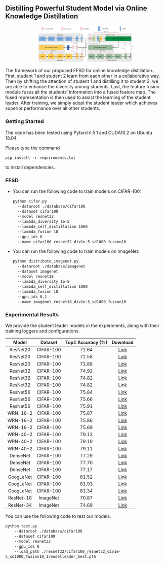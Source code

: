 ## Distilling Powerful Student Model via Online Knowledge Distillation 

<div align=center><img src="img/framework.png" height = "50%" width = "60%"/></div>

The framework of our proposed FFSD for online knowledge distillation. First, student 1 and student 2 learn from each other in a collaborative way. Then by shifting the attention of student 1 and distilling it to student 2, we are able to enhance the diversity among students. Last, the feature fusion module fuses all the students’ information into a fused feature map. The fused representation is then used to assist the learning of the student leader. After training, we simply adopt the student leader which achieves superior performance over all other students.

### Getting Started

The code has been tested using Pytorch1.5.1 and CUDA10.2 on Ubuntu 18.04.

Please type the command 

```shell
pip install -r requirements.txt
```

to install dependencies.

### FFSD

- You can run the following code to train models on CIFAR-100:

  ```shell
  python cifar.py
  	--dataroot ./database/cifar100
  	--dataset cifar100
  	--model resnet32
  	--lambda_diversity 1e-5
  	--lambda_self_distillation 1000
  	--lambda_fusion 10
  	--gpu_ids 0
  	--name cifar100_resnet32_div1e-5_sd1000_fusion10
  ```

- You can run the following code to train models on ImageNet:

  ```shell
  python distribute_imagenet.py
  	--dataroot ./database/imagenet
  	--dataset imagenet
  	--model resnet18
  	--lambda_diversity 1e-5
  	--lambda_self_distillation 1000
  	--lambda_fusion 10
  	--gpu_ids 0,1
  	--name imagenet_resnet18_div1e-5_sd1000_fusion10
  ```

  

### Experimental Results

We provide the student leader models in the experiments, along with their training loggers and configurations.

|   Model   |  Dataset  | Top1 Accuracy (%) |                           Download                           |
| :-------: | :-------: | :---------------: | :----------------------------------------------------------: |
| ResNet20  | CIFAR-100 |       72.64       | [Link](https://drive.google.com/drive/folders/1FdQK5LQ3e1S0qCJ-FMZkg6J1OfzNJLDm?usp=sharing) |
| ResNet20  | CIFAR-100 |       72.58       | [Link](https://drive.google.com/drive/folders/1N75ZLmAoEqu6zmdIJrQx1h5drvJ7NpnN?usp=sharing) |
| ResNet20  | CIFAR-100 |       72.88       | [Link](https://drive.google.com/drive/folders/1hLxVQcgAwMYDQxjTG7A1Z4n4sIJfscpd?usp=sharing) |
| ResNet32  | CIFAR-100 |       74.92       | [Link](https://drive.google.com/drive/folders/1ahxHYcJMwSWq1iu3fSCa0hmyjW2BYLW_?usp=sharing) |
| ResNet32  | CIFAR-100 |       74.82       | [Link](https://drive.google.com/drive/folders/1SV9572h1TnpiDP8T0wrv0OakltnOBsu8?usp=sharing) |
| ResNet32  | CIFAR-100 |       74.82       | [Link](https://drive.google.com/drive/folders/1T7TaV4lvdvjZS3k3n_2O0eXMJ1pDspIH?usp=sharing) |
| ResNet56  | CIFAR-100 |       75.84       | [Link](https://drive.google.com/drive/folders/1Xrwq1Vc-dmUw6MbOFZoAPgJ3RHOHJ5jg?usp=sharing) |
| ResNet56  | CIFAR-100 |       75.66       | [Link](https://drive.google.com/drive/folders/1wQ2c4rxc8FuspUwG-I0pwP5R40gyX8NV?usp=sharing) |
| ResNet56  | CIFAR-100 |       75.91       | [Link](https://drive.google.com/drive/folders/1gLU6uBQAl24R4lN248dKqZYa8g525Cbq?usp=sharing) |
| WRN-16-2  | CIFAR-100 |       75.87       | [Link](https://drive.google.com/drive/folders/1MF7VLcDjQWAXfe1I39irevrBN0ZgpgNR?usp=sharing) |
| WRN-16-2  | CIFAR-100 |       75.86       | [Link](https://drive.google.com/drive/folders/1FDOfUC1SV59D0vUAsgcBT0Dqctu3Z8Wv?usp=sharing) |
| WRN-16-2  | CIFAR-100 |       75.69       | [Link](https://drive.google.com/drive/folders/1rcxQ_pBF1M5VGuPU_Zla3hl8IVqfsPOv?usp=sharing) |
| WRN-40-2  | CIFAR-100 |       79.13       | [Link](https://drive.google.com/drive/folders/1ECtkuM5-5ZAP4q6Gaszky3SNLWsTMhv5?usp=sharing) |
| WRN-40-2  | CIFAR-100 |       79.19       | [Link](https://drive.google.com/drive/folders/1TSn2oyQuRVteJIwt3nC9p5YUKGxKOJc_?usp=sharing) |
| WRN-40-2  | CIFAR-100 |       79.11       | [Link](https://drive.google.com/drive/folders/1Y92sxigZ4mVMyXoRMjCUvhbo6T2EvMnN?usp=sharing) |
| DenseNet  | CIFAR-100 |       77.29       | [Link](https://drive.google.com/drive/folders/1r4zCULZVXDSz1wZTn9yDa_Vz9ILpivoR?usp=sharing) |
| DenseNet  | CIFAR-100 |       77.70       | [Link](https://drive.google.com/drive/folders/1GWVBY3FtbK_EPULmO_A-8dNIc0DXniUv?usp=sharing) |
| DenseNet  | CIFAR-100 |       77.17       | [Link](https://drive.google.com/drive/folders/19GfMvI78UHuXGYjEZ6P1jWs3aGvxk46k?usp=sharing) |
| GoogLeNet | CIFAR-100 |       81.52       | [Link](https://drive.google.com/drive/folders/1GHKJCrZTqzxZAMSy-s3uGjDY_ee-eRoK?usp=sharing) |
| GoogLeNet | CIFAR-100 |       81.93       | [Link](https://drive.google.com/drive/folders/1yGY8vdiLDsilAHwNF6guMd9Rx-veQTA3?usp=sharing) |
| GoogLeNet | CIFAR-100 |       81.34       | [Link](https://drive.google.com/drive/folders/1QExEqMfsIQaPX3egXp72Teq9DuT0yjnj?usp=sharing) |
| ResNet-18 | ImageNet  |       70.87       | [Link](https://drive.google.com/drive/folders/10METcMuXLC14L48R3NgJahssVgZsAiJT?usp=sharing) |
| ResNet-34 | ImageNet  |       74.69       | [Link](https://drive.google.com/drive/folders/1mFlbgc_EPruHRKgaIS8K3wKDytGS0Keq?usp=sharing) |

You can use the following code to test our models.

```shell
python test.py
	--dataroot ./database/cifar100
	--dataset cifar100
	--model resnet32
	--gpu_ids 0
	--load_path ./resnet32/cifar100_resnet32_div1e-5_sd1000_fusion10_1/modelleader_best.pth
```
